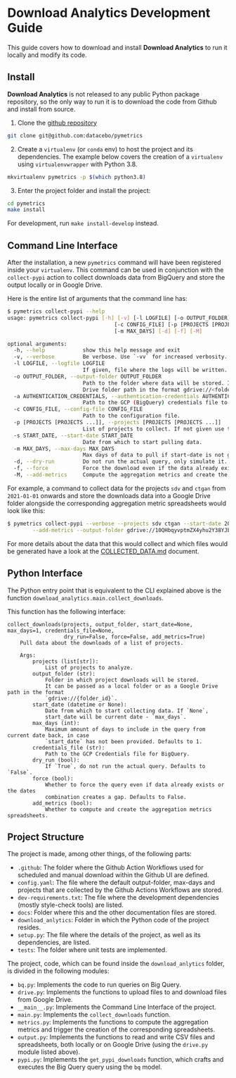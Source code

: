 # Download Analytics Development Guide

This guide covers how to download and install **Download Analytics** to run it locally and
modify its code.

## Install

**Download Analytics** is not released to any public Python package repository, so the only
way to run it is to download the code from Github and install from source.

1. Clone the [github repository](https://github.com/datacebo/pymetrics)

```bash
git clone git@github.com:datacebo/pymetrics
```

2. Create a `virtualenv` (or `conda` env) to host the project and its dependencies. The example
   below covers the creation of a `virtualenv` using `virtualenvwrapper` with Python 3.8.

```bash
mkvirtualenv pymetrics -p $(which python3.8)
```

3. Enter the project folder and install the project:

```bash
cd pymetrics
make install
```

For development, run `make install-develop` instead.

## Command Line Interface

After the installation, a new `pymetrics` command will have been registered inside your
`virtualenv`. This command can be used in conjunction with the `collect-pypi` action to collect
downloads data from BigQuery and store the output locally or in Google Drive.

Here is the entire list of arguments that the command line has:

```bash
$ pymetrics collect-pypi --help
usage: pymetrics collect-pypi [-h] [-v] [-l LOGFILE] [-o OUTPUT_FOLDER] [-a AUTHENTICATION_CREDENTIALS]
                                  [-c CONFIG_FILE] [-p [PROJECTS [PROJECTS ...]]] [-s START_DATE]
                                  [-m MAX_DAYS] [-d] [-f] [-M]

optional arguments:
  -h, --help            show this help message and exit
  -v, --verbose         Be verbose. Use `-vv` for increased verbosity.
  -l LOGFILE, --logfile LOGFILE
                        If given, file where the logs will be written.
  -o OUTPUT_FOLDER, --output-folder OUTPUT_FOLDER
                        Path to the folder where data will be stored. It can be a local path or a Google
                        Drive folder path in the format gdrive://<folder-id>
  -a AUTHENTICATION_CREDENTIALS, --authentication-credentials AUTHENTICATION_CREDENTIALS
                        Path to the GCP (BigQuery) credentials file to use.
  -c CONFIG_FILE, --config-file CONFIG_FILE
                        Path to the configuration file.
  -p [PROJECTS [PROJECTS ...]], --projects [PROJECTS [PROJECTS ...]]
                        List of projects to collect. If not given use the configured ones.
  -s START_DATE, --start-date START_DATE
                        Date from which to start pulling data.
  -m MAX_DAYS, --max-days MAX_DAYS
                        Max days of data to pull if start-date is not given.
  -d, --dry-run         Do not run the actual query, only simulate it.
  -f, --force           Force the download even if the data already exists or there is a gap
  -M, --add-metrics     Compute the aggregation metrics and create the corresponding spreadsheets.
```


For example, a command to collect data for the projects `sdv` and `ctgan` from `2021-01-01` onwards
and store the downloads data into a Google Drive folder alongside the corresponding aggregation
metric spreadsheets would look like this:

```bash
$ pymetrics collect-pypi --verbose --projects sdv ctgan --start-date 2021-01-01 \
        --add-metrics --output-folder gdrive://10QHbqyvptmZX4yhu2Y38YJbVHqINRr0n
```

For more details about the data that this would collect and which files would be generated
have a look at the [COLLECTED_DATA.md](COLLECTED_DATA.md) document.

## Python Interface

The Python entry point that is equivalent to the CLI explained above is the function
`download_analytics.main.collect_downloads`.

This function has the following interface:

```
collect_downloads(projects, output_folder, start_date=None, max_days=1, credentials_file=None,
                  dry_run=False, force=False, add_metrics=True)
    Pull data about the downloads of a list of projects.

    Args:
        projects (list[str]):
            List of projects to analyze.
        output_folder (str):
            Folder in which project downloads will be stored.
            It can be passed as a local folder or as a Google Drive path in the format
            `gdrive://{folder_id}`.
        start_date (datetime or None):
            Date from which to start collecting data. If `None`,
            start_date will be current date - `max_days`.
        max_days (int):
            Maximum amount of days to include in the query from current date back, in case
            `start_date` has not been provided. Defaults to 1.
        credentials_file (str):
            Path to the GCP Credentials file for BigQuery.
        dry_run (bool):
            If `True`, do not run the actual query. Defaults to `False`.
        force (bool):
            Whether to force the query even if data already exists or the dates
            combination creates a gap. Defaults to False.
        add_metrics (bool):
            Whether to compute and create the aggregation metrics spreadsheets.
```

## Project Structure

The project is made, among other things, of the following parts:

* `.github`: The folder where the Github Action Workflows used for scheduled and manual download
  within the Github UI are defined.
* `config.yaml`: The file where the default output-folder, max-days and projects that are collected
  by the Github Actions Workflows are stored.
* `dev-requirements.txt`: The file where the development dependencies (mostly style-check tools)
  are listed.
* `docs`: Folder where this and the other documentation files are stored.
* `download_anlytics`: Folder in which the Python code of the project resides.
* `setup.py`: The file where the details of the project, as well as its dependencies, are listed.
* `tests`: The folder where unit tests are implemented.


The project, code, which can be found inside the `download_anlytics` folder, is divided in the
following modules:

* `bq.py`: Implements the code to run queries on Big Query.
* `drive.py`: Implements the functions to upload files to and download files from Google Drive.
* `__main__.py`: Implements the Command Line Interface of the project.
* `main.py`: Implements the `collect_downloads` function.
* `metrics.py`: Implements the functions to compute the aggregation metrics and trigger the
  creation of the corresponding spreadsheets.
* `output.py`: Implements the functions to read and write CSV files and spreadsheets, both
  locally or on Google Drive (using the `drive.py` module listed above).
* `pypi.py`: Implements the `get_pypi_downloads` function, which crafts and executes the
  Big Query query using the `bq` model.
